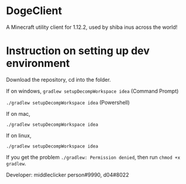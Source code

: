 # DogeClient
A Minecraft utility client for 1.12.2, used by shiba inus across the world!

# Instruction on setting up dev environment
Download the repository, cd into the folder.

If on windows,
`gradlew setupDecompWorkspace idea` (Command Prompt)

`./gradlew setupDecompWorkspace idea` (Powershell)

If on mac,

`./gradlew setupDecompWorkspace idea`

If on linux,

`./gradlew setupDecompWorkspace idea`


If you get the problem `./gradlew: Permission denied`, then run `chmod +x gradlew`.

Developer: middleclicker person#9990, d04#8022

